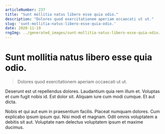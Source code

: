 ```yaml
---
articleNumber: 237
title: "Sunt mollitia natus libero esse quia odio."
description: "Dolores quod exercitationem aperiam occaecati ut ut."
slug: 'sunt-mollitia-natus-libero-esse-quia-odio.'
date: 2020-11-19
rngImg: ../generated_images/sunt-mollitia-natus-libero-esse-quia-odio..jpg
---
```


# Sunt mollitia natus libero esse quia odio.

> Dolores quod exercitationem aperiam occaecati ut ut.

Deserunt est ut repellendus dolores. Laudantium quia rem illum et. Voluptas et cum fugit nobis id. Est dolor sit. Aliquam iure cum modi cumque. Et aut dicta.
 Nobis et qui aut eum in praesentium facilis. Placeat numquam dolores. Cum explicabo ipsum ipsum qui. Nisi modi et magnam. Odit omnis voluptatem a debitis sit aut. Voluptate nam delectus voluptatem ipsum et maxime ducimus.
